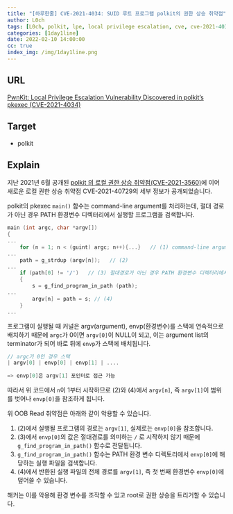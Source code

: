 ```yaml
---
title: "[하루한줄] CVE-2021-4034: SUID 루트 프로그램 polkit의 권한 상승 취약점"
author: L0ch
tags: [L0ch, polkit, lpe, local privilege escalation, cve, cve-2021-4034]
categories: [1day1line]
date: 2022-02-10 14:00:00
cc: true
index_img: /img/1day1line.png
---
```


## URL

[PwnKit: Local Privilege Escalation Vulnerability Discovered in polkit’s pkexec (CVE-2021-4034)](https://blog.qualys.com/vulnerabilities-threat-research/2022/01/25/pwnkit-local-privilege-escalation-vulnerability-discovered-in-polkits-pkexec-cve-2021-4034)

## Target

- polkit

## Explain
지난 2021년 6월 공개된 [polkit 의 로컬 권한 상승 취약점(CVE-2021-3560)](https://hackyboiz.github.io/2021/06/08/l0ch/2021-06-08/)에 이어 새로운 로컬 권한 상승 취약점 CVE-2021-40729의 세부 정보가 공개되었습니다.

polkit의 pkexec `main()` 함수는 command-line argument를 처리하는데, 절대 경로가 아닌 경우 PATH 환경변수 디렉터리에서 실행할 프로그램을 검색합니다.

```c
main (int argc, char *argv[])
{
...
	for (n = 1; n < (guint) argc; n++){...}   // (1) command-line argument 처리
...
	path = g_strdup (argv[n]);   // (2)
...
	if (path[0] != '/')   // (3) 절대경로가 아닌 경우 PATH 환경변수 디렉터리에서 검색
	{
		s = g_find_program_in_path (path);
...
		argv[n] = path = s; // (4)
	}
...
```

프로그램이 실행될 때 커널은 argv(argument), envp(환경변수)를 스택에 연속적으로 배치하기 때문에 `argc`가 0이면 `argv[0]`이 NULL이 되고, 이는 argument list의 terminator가 되어 바로 뒤에 `envp`가 스택에 배치됩니다.

```c
// argc가 0인 경우 스택
| argv[0] | envp[0] | envp[1] | ....
 
=> envp[0]은 argv[1] 포인터로 접근 가능
```

따라서 위 코드에서 `n`이 1부터 시작하므로 (2)와 (4)에서 `argv[n]`, 즉 `argv[1]`이 범위를 벗어나 `envp[0]`을 참조하게 됩니다. 



위 OOB Read 취약점은 아래와 같이 악용할 수 있습니다.

1. (2)에서 실행될 프로그램의 경로는 `argv[1]`,  실제로는 `envp[0]`을 참조합니다.
2. (3)에서 `envp[0]`의 값은 절대경로를 의미하는 `/` 로 시작하지 않기 때문에 `g_find_program_in_path()` 함수로 전달됩니다.
3. `g_find_program_in_path()` 함수는 PATH 환경 변수 디렉토리에서 `envp[0]`에 해당하는 실행 파일을 검색합니다.
4. (4)에서 반환된 실행 파일의 전체 경로를 `argv[1]`, 즉 첫 번째 환경변수 `envp[0]`에 덮어쓸 수 있습니다.

해커는 이를 악용해 환경 변수를 조작할 수 있고 root로 권한 상승을 트리거할 수 있습니다.